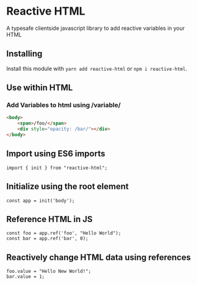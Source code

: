 # Reactive HTML
A typesafe clientside javascript library to add reactive variables in your HTML

## Installing
Install this module with `yarn add reactive-html` or `npm i reactive-html`.

## Use within HTML
### Add Variables to html using /variable/
```HTML
<body>
	<span>/foo/</span>
	<div style="opacity: /bar/"></div>
</body>
```

## Import using ES6 imports
```TS
import { init } from "reactive-html";
```

## Initialize using the root element
```TS
const app = init('body');
```

## Reference HTML in JS
```TS
const foo = app.ref('foo', "Hello World");
const bar = app.ref('bar', 0);
```

## Reactively change HTML data using references
```TS
foo.value = "Hello New World!";
bar.value = 1;
```
